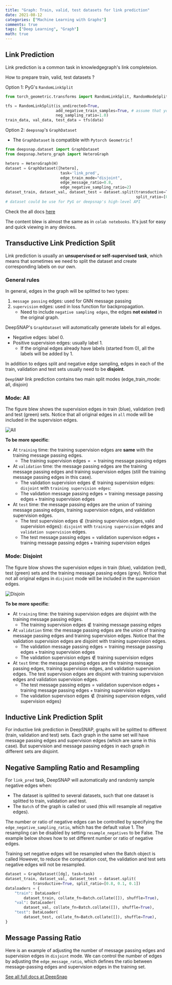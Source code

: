 ```yaml
---
title: "Graph: Train, valid, test datasets for link prediction"
date: 2021-08-12
categories: ["Machine Learning with Graphs"]
comments: true
tags: ["Deep Learning", "Graph"]
math: true
---
```


## Link Prediction
Link prediction is a common task in knowledgegraph's link completeion. 

How to prepare train, valid, test datasets ?  

Option 1: PyG's `RandomLinkSplit`

```python
from torch_geometric.transforms import RandomLinkSplit, RandomNodeSplit

tfs = RandomLinkSplit(is_undirected=True, 
                      add_negative_train_samples=True, # assume that you did not use NeigborLoader
                      neg_sampling_ratio=1.0)
train_data, val_data, test_data = tfs(data)
```

Option 2: `deepsnap`'s `GraphDataset`

- The `GraphDataset` is compatible with `Pytorch Geometric` ! 
```python
from deepsnap.dataset import GraphDataset
from deepsnap.hetero_graph import HeteroGraph

hetero = HeteroGraph(H)
dataset = GraphDataset([hetero], 
                        task='link_pred', 
                        edge_train_mode="disjoint", 
                        edge_message_ratio=0.8, 
                        edge_negative_sampling_ratio=2)
dataset_train, dataset_val, dataset_test = dataset.split(transductive=True, 
                                                         split_ratio=[0.8, 0.1, 0.1])
# dataset could be use for PyG or deepsnap's high-level API
```

Check the all docs [here](https://snap.stanford.edu/deepsnap/notes/colab.html)

The content blew is almost the same as in `colab notebooks`.  It's just for easy and quick viewing in any devices.

## Transductive Link Prediction Split

Link prediction is usually an **unsupervised or self-supervised task**, which means that sometimes we need to split the dataset and create corresponding labels on our own.

### General rules
In general, edges in the graph will be splitted to two types: 
1. `message passing` edges: used for GNN message passing 
2. `supervision` edges: used in loss function for backpropagation.
    - Need to include `negative sampling edges`, the edges **not existed** in the original graph.


DeepSNAP's `GraphDataset` will automatically generate labels for all edges. 
- Negative edges: label 0. 
- Positive supervision edges: usually label 1. 
    - If the original edges already have labels (started from 0), all the labels will be added by 1. 

In addition to edges split and negative edge sampling, edges in each of the train, validation and test sets usually need to be **disjoint**.


`DeepSNAP` link prediction contains two main split modes (edge_train_mode: all, disjoin)

### Mode: All

The figure blew shows the supervision edges in train (blue), validation (red) and test (green) sets. Notice that all original edges in `all` mode will be included in the supervision edges.

![All](/images/ml/edge_train_mode_all.png)

**To be more specific**:

* At `training` time: the training supervision edges are **same** with the training message passing edges.
    - The $\text{training supervision edges} == \text{training message passing edges}$
* At `validation` time: the message passing edges are the training message passing edges and training supervision edges (still the training message passing edges in this case).
    -  The $\text{validation supervision edges} \notin \text{training supervision edges}$:  `disjoint`  with `training supervision edges`: 
    -  The $\text{validation message passing edges} = \text{training message passing edges} + \text{training supervision edges}$
* At `test` time: the message passing edges are the union of training message passing edges, training supervision edges, and validation supervision edges. 
    - The $\text{test supervision edges} \notin \lbrace \text{training supervision edges},  \text{valid supervision edges} \rbrace$:  `disjoint` with `training supervision` edges and `validation supervision` edges.
    - The $\text{test message passing edges} = \text{validation supervison edges} + \text{training message passing edges} + \text{training supervision edges}$


### Mode: Disjoint

The figure blow shows the supervision edges in train (blue), validation (red), test (green) sets and the training message passing edges (grey). Notice that not all original edges in `disjoint` mode will be included in the supervision edges.

![Disjoin](/images/ml/edge_train_mode_disjoint.png)


**To be more specific**:

* At `training` time: the training supervision edges are disjoint with the training message passing edges.
    - The $\text{training supervision edges} \notin \text{training message passing edges}$
* At `validation` time: the message passing edges are the union of training message passing edges and training supervision edges. Notice that the validation supervision edges are disjoint with training supervision edges.
    -  The $\text{validation message passing edges} = \text{training message passing edges} + \text{training supervision edges}$
    -  The $\text{validation supervision edges} \notin \text{training supervision edges}$  
* At `test` time: the message passing edges are the training message passing edges, training supervision edges, and validation supervision edges. The test supervision edges are disjoint with training supervision edges and validation supervision edges.
    -  The $\text{test message passing edges} = \text{validation supervison edges} + \text{training message passing edges} + \text{training supervision edges}$
    -  The $\text{validation supervison edges} \notin \lbrace \text{training supervision edges},  \text{valid supervision edges} \rbrace$


## Inductive Link Prediction Split

For inductive link prediction in DeepSNAP, graphs will be splitted to different (train, validation and test) sets. Each graph in the same set will have message passing edges and supervision edges (which are same in this case). But supervision and message passing edges in each graph in different sets are disjoint.


## Negative Sampling Ratio and Resampling

For `link_pred` task, DeepSNAP will automatically and randomly sample negative edges when:
* The dataset is splitted to several datasets, such that one dataset is splitted to train, validation and test.
* The `Batch` of the graph is called or used (this will resample all negative edges).

The number or ratio of negative edges can be controlled by specifying the `edge_negative_sampling_ratio`, which has the default value 1. The resampling can be disabled by setting `resample_negatives` to be False. The example below shows how to set different number or ratio of negative edges.

Training set negative edges will be resampled when the Batch object is called
However, to reduce the computation cost, the validation and test sets negative edges will not be resampled.
```python
dataset = GraphDataset([dg], task=task)
dataset_train, dataset_val, dataset_test = dataset.split(
            transductive=True, split_ratio=[0.8, 0.1, 0.1])
dataloaders = {
    "train": DataLoader(
        dataset_train, collate_fn=Batch.collate([]), shuffle=True),
    "val": DataLoader(
        dataset_val, collate_fn=Batch.collate([]), shuffle=True),
    "test": DataLoader(
        dataset_test, collate_fn=Batch.collate([]), shuffle=True),
}
```

## Message Passing Ratio

Here is an example of adjusting the number of message passing edges and supervision edges in `disjoint` mode. We can control the number of edges by adjusting the `edge_message_ratio`, which defines the ratio between message-passing edges and supervision edges in the training set.




[See all full docs at DeepSnap](https://snap.stanford.edu/deepsnap/modules/dataset.html#deepsnap-graphdataset)